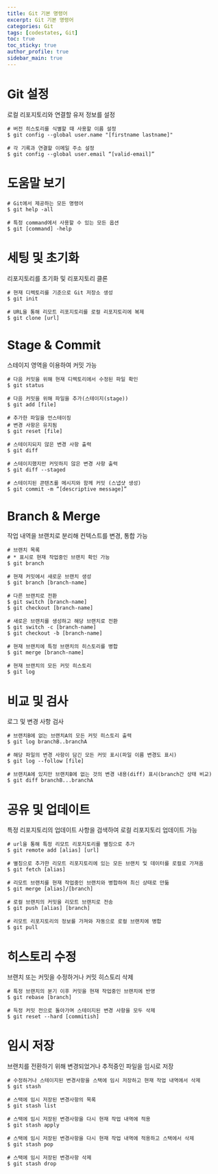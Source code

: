```yaml
---
title: Git 기본 명령어
excerpt: Git 기본 명령어
categories: Git
tags: [codestates, Git]
toc: true
toc_sticky: true
author_profile: true
sidebar_main: true
---
```

# Git 설정
로컬 리포지토리와 연결할 유저 정보를 설정
```
# 버전 히스토리를 식별할 때 사용할 이름 설정
$ git config --global user.name "[firstname lastname]"
```
```
# 각 기록과 연결할 이메일 주소 설정
$ git config --global user.email “[valid-email]”
```

# 도움말 보기
```
# Git에서 제공하는 모든 명령어
$ git help -all
```
```
# 특정 command에서 사용할 수 있는 모든 옵션
$ git [command] -help
```

# 세팅 및 초기화
리포지토리를 초기화 및 리포지토리 클론
```
# 현재 디렉토리를 기준으로 Git 저장소 생성
$ git init
```
```
# URL을 통해 리모트 리포지토리를 로컬 리포지토리에 복제
$ git clone [url]
```

# Stage & Commit
스테이지 영역을 이용하여 커밋 가능
```
# 다음 커밋을 위해 현재 디렉토리에서 수정된 파일 확인
$ git status
```
```
# 다음 커밋을 위해 파일을 추가(스테이지(stage))
$ git add [file]
```
```
# 추가한 파일을 언스테이징
# 변경 사항은 유지됨
$ git reset [file]
```
```
# 스테이지되지 않은 변경 사항 출력
$ git diff
```
```
# 스테이지했지만 커밋하지 않은 변경 사항 출력
$ git diff --staged
```
```
# 스테이지된 콘텐츠를 메시지와 함께 커밋 (스냅샷 생성)
$ git commit -m “[descriptive message]”
```

# Branch & Merge
작업 내역을 브랜치로 분리해 컨텍스트를 변경, 통합 가능
```
# 브랜치 목록 
# * 표시로 현재 작업중인 브랜치 확인 가능
$ git branch
```
```
# 현재 커밋에서 새로운 브랜치 생성
$ git branch [branch-name]
```
```
# 다른 브랜치로 전환
$ git switch [branch-name]
$ git checkout [branch-name]

# 새로은 브랜치를 생성하고 해당 브랜치로 전환
$ git switch -c [branch-name]
$ git checkout -b [branch-name]
```
```
# 현재 브랜치에 특정 브랜치의 히스토리를 병합
$ git merge [branch-name]
```
```
# 현재 브랜치의 모든 커밋 히스토리
$ git log
```

# 비교 및 검사
로그 및 변경 사항 검사
```
# 브랜치B에 없는 브랜치A의 모든 커밋 히스토리 출력
$ git log branchB..branchA
```
```
# 해당 파일의 변경 사항이 담긴 모든 커밋 표시(파일 이름 변경도 표시)
$ git log --follow [file]
```
```
# 브랜치A에 있지만 브랜치B에 없는 것의 변경 내용(diff) 표시(branch간 상태 비교)
$ git diff branchB...branchA
```

# 공유 및 업데이트
특정 리포지토리의 업데이트 사항을 검색하여 로컬 리포지토리 업데이트 가능
```
# url을 통해 특정 리모트 리포지토리를 별칭으로 추가
$ git remote add [alias] [url]
```
```
# 별칭으로 추가한 리모트 리포지토리에 있는 모든 브랜치 및 데이터를 로컬로 가져옴
$ git fetch [alias]
```
```
# 리모트 브랜치를 현재 작업중인 브랜치와 병합하여 최신 상태로 만듦
$ git merge [alias]/[branch]
```
```
# 로컬 브랜치의 커밋을 리모트 브랜치로 전송
$ git push [alias] [branch]
```
```
# 리모트 리포지토리의 정보를 가져와 자동으로 로컬 브랜치에 병합
$ git pull
```

# 히스토리 수정
브랜치 또는 커밋을 수정하거나 커밋 히스토리 삭제
```
# 특정 브랜치의 분기 이후 커밋을 현재 작업중인 브랜치에 반영
$ git rebase [branch]
```
```
# 득정 커밋 전으로 돌아가며 스테이지된 변경 사항을 모두 삭제
$ git reset --hard [commitish]
```

# 임시 저장
브랜치를 전환하기 위해 변경되었거나 추적중인 파일을 임시로 저장
```
# 수정하거나 스테이지된 변경사항을 스택에 임시 저장하고 현재 작업 내역에서 삭제
$ git stash
```
```
# 스택에 임시 저장된 변경사항의 목록
$ git stash list
```
```
# 스택에 임시 저장된 변경사항을 다시 현재 작업 내역에 적용
$ git stash apply
```
```
# 스택에 임시 저장된 변경사항을 다시 현재 작업 내역에 적용하고 스택에서 삭제
$ git stash pop
```
```
# 스택에 임시 저장된 변경사항 삭제
$ git stash drop
```